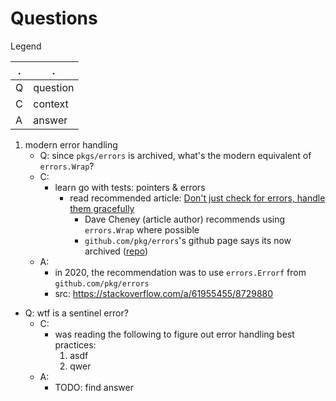 # Questions

Legend

| . | . |
| --- | --- |
| Q | question |
| C | context |
| A | answer |

1. modern error handling
    - Q: since `pkgs/errors` is archived, what's the modern equivalent of `errors.Wrap`?
    - C: 
        - learn go with tests: pointers & errors
            - read recommended article: [Don't just check for errors, handle them gracefully](https://dave.cheney.net/2016/04/27/dont-just-check-errors-handle-them-gracefully)
                - Dave Cheney (article author) recommends using `errors.Wrap` where possible
                - `github.com/pkg/errors`'s github page says its now archived ([repo](https://github.com/pkg/errors))
    - A: 
        - in 2020, the recommendation was to use `errors.Errorf` from `github.com/pkg/errors`
        - src: https://stackoverflow.com/a/61955455/8729880
- Q: wtf is a sentinel error?
    - C:
        - was reading the following to figure out error handling best practices:
            1. asdf
            2. qwer
    - A: 
        - TODO: find answer

